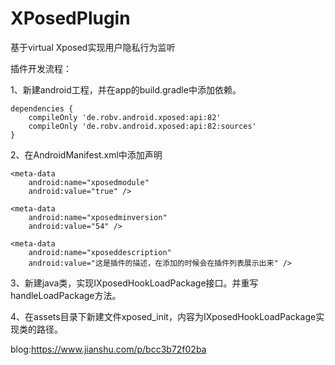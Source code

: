 # XPosedPlugin 
基于virtual Xposed实现用户隐私行为监听

插件开发流程：

1、新建android工程，并在app的build.gradle中添加依赖。
```
dependencies {
    compileOnly 'de.robv.android.xposed:api:82'
    compileOnly 'de.robv.android.xposed:api:82:sources'
}
```

2、在AndroidManifest.xml中添加声明
```
<meta-data
    android:name="xposedmodule"
    android:value="true" />

<meta-data
    android:name="xposedminversion"
    android:value="54" />

<meta-data
    android:name="xposeddescription"
    android:value="这是插件的描述，在添加的时候会在插件列表展示出来" />
```

3、新建java类，实现IXposedHookLoadPackage接口。并重写handleLoadPackage方法。

4、在assets目录下新建文件xposed_init，内容为IXposedHookLoadPackage实现类的路径。

blog:https://www.jianshu.com/p/bcc3b72f02ba
